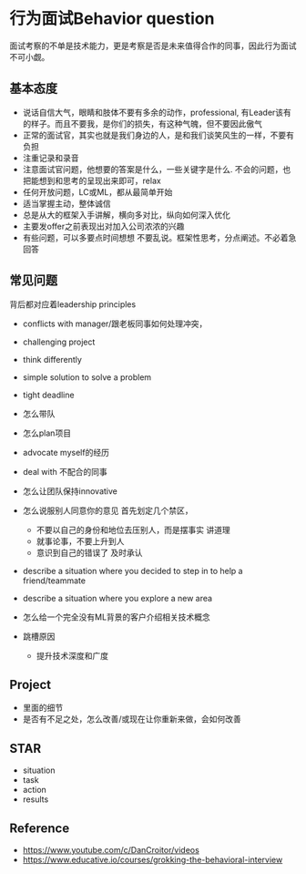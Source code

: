 # 行为面试Behavior question

面试考察的不单是技术能力，更是考察是否是未来值得合作的同事，因此行为面试不可小觑。

## 基本态度
- 说话自信大气，眼睛和肢体不要有多余的动作，professional, 有Leader该有的样子。而且不要我，是你们的损失，有这种气魄，但不要因此傲气
- 正常的面试官，其实也就是我们身边的人，是和我们谈笑风生的一样，不要有负担
- 注重记录和录音
- 注意面试官问题，他想要的答案是什么，一些关键字是什么. 不会的问题，也把能想到和思考的呈现出来即可，relax
- 任何开放问题，LC或ML，都从最简单开始
- 适当掌握主动，整体诚信
- 总是从大的框架入手讲解，横向多对比，纵向如何深入优化
- 主要发offer之前表现出对加入公司浓浓的兴趣
- 有些问题，可以多要点时间想想 不要乱说。框架性思考，分点阐述。不必着急回答


## 常见问题
背后都对应着leadership principles

- conflicts with manager/跟老板同事如何处理冲突，
- challenging project
- think differently
- simple solution to solve a problem
- tight deadline

- 怎么带队
- 怎么plan项目
- advocate myself的经历
- deal with 不配合的同事
- 怎么让团队保持innovative
- 怎么说服别人同意你的意见
    首先划定几个禁区，
    - 不要以自己的身份和地位去压别人，而是摆事实 讲道理
    - 就事论事，不要上升到人
    - 意识到自己的错误了 及时承认
- describe a situation where you decided to step in to help a friend/teammate
- describe a situation where you explore a new area
- 怎么给一个完全没有ML背景的客户介绍相关技术概念

- 跳槽原因
  - 提升技术深度和广度 

## Project
- 里面的细节
- 是否有不足之处，怎么改善/或现在让你重新来做，会如何改善

## STAR
- situation
- task
- action
- results


## Reference
- https://www.youtube.com/c/DanCroitor/videos
- https://www.educative.io/courses/grokking-the-behavioral-interview
